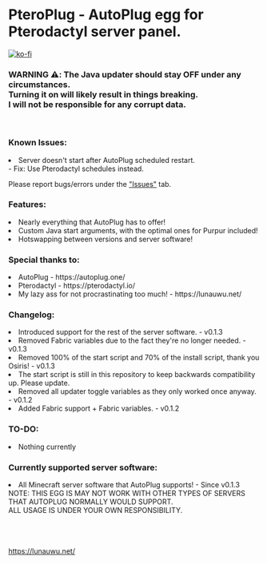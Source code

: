 <h1>PteroPlug - AutoPlug egg for Pterodactyl server panel.</h1>

[![ko-fi](https://ko-fi.com/img/githubbutton_sm.svg)](https://ko-fi.com/L4L7DX3VR)
<h3>WARNING ⚠️: The Java updater should stay OFF under any circumstances.<br>Turning it on will likely result in things breaking.<br>I will not be responsible for any corrupt data.</h3>
<br>
<h3>Known Issues:</h3>
<li>Server doesn't start after AutoPlug scheduled restart. <br> - Fix: Use Pterodactyl schedules instead.</li>

Please report bugs/errors under the ["Issues"](https://github.com/ImLunaUwU/PteroPlug/issues "Issues tab") tab.

<h3>Features:</h3>
<li>Nearly everything that AutoPlug has to offer!</li>
<li>Custom Java start arguments, with the optimal ones for Purpur included!</li>
<li>Hotswapping between versions and server software!</li>

<h3>Special thanks to:</h3>
<li>AutoPlug - https://autoplug.one/</li>
<li>Pterodactyl - https://pterodactyl.io/</li>
<li>My lazy ass for not procrastinating too much! - https://lunauwu.net/</li>

<h3>Changelog:</h3>
<li>Introduced support for the rest of the server software. - v0.1.3</li>
<li>Removed Fabric variables due to the fact they're no longer needed. - v0.1.3</li>
<li>Removed 100% of the start script and 70% of the install script, thank you Osiris! - v0.1.3</li>
<li>The start script is still in this repository to keep backwards compatibility up. Please update.</li>
<li>Removed all updater toggle variables as they only worked once anyway. - v0.1.2</li>
<li>Added Fabric support + Fabric variables. - v0.1.2</li>

<h3>TO-DO:</h3>
<li>Nothing currently</li>

<h3>Currently supported server software:</h3>
<li>All Minecraft server software that AutoPlug supports! - Since v0.1.3<br>NOTE: THIS EGG IS MAY NOT WORK WITH OTHER TYPES OF SERVERS THAT AUTOPLUG NORMALLY WOULD SUPPORT.<br>ALL USAGE IS UNDER YOUR OWN RESPONSIBILITY.</li>

<br><br><br>
https://lunauwu.net/
